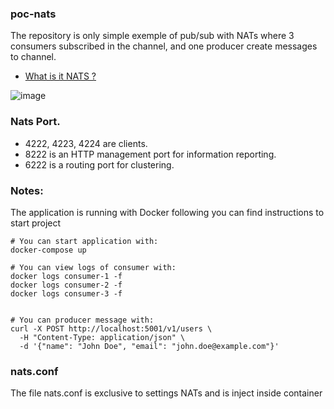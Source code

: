 
### poc-nats

The repository is only simple exemple of pub/sub with NATs where 3 consumers subscribed in the channel, and one producer create messages to channel.
* [What is it NATS ?](https://docs.nats.io/nats-concepts/what-is-nats)
  
![image](https://github.com/user-attachments/assets/874889b5-7338-4632-b6d1-2ec2e6064d1a)


### Nats Port.

- 4222, 4223, 4224 are clients.
- 8222 is an HTTP management port for information reporting.
- 6222 is a routing port for clustering.

### Notes:

The application is running with Docker following you can find instructions to start project

```shell
# You can start application with:
docker-compose up

# You can view logs of consumer with:
docker logs consumer-1 -f
docker logs consumer-2 -f
docker logs consumer-3 -f


# You can producer message with:
curl -X POST http://localhost:5001/v1/users \
  -H "Content-Type: application/json" \
  -d '{"name": "John Doe", "email": "john.doe@example.com"}'
```

### nats.conf

The file nats.conf is exclusive to settings NATs and is inject inside container
